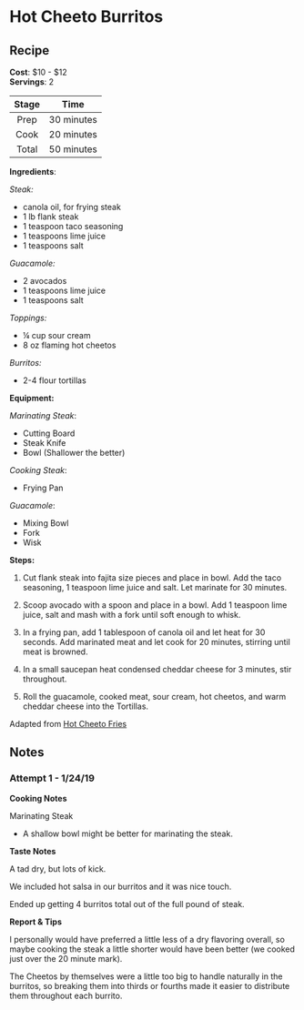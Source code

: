 # Hot Cheeto Burritos

## Recipe

**Cost**: $10 - $12    
**Servings**: 2    

|Stage|Time|
|:---:|:---:|
|Prep|30 minutes|
|Cook|20 minutes|
|Total|50 minutes|

**Ingredients**:

*Steak:*
- canola oil, for frying steak
- 1 lb flank steak
- 1 teaspoon taco seasoning
- 1 teaspoons lime juice
- 1 teaspoons salt

*Guacamole:*
- 2 avocados
- 1 teaspoons lime juice
- 1 teaspoons salt

*Toppings:*
- ¼ cup sour cream
- 8 oz  flaming hot cheetos

*Burritos:*
- 2-4 flour tortillas

**Equipment:**

*Marinating Steak*:
- Cutting Board
- Steak Knife
- Bowl (Shallower the better)

*Cooking Steak*:
- Frying Pan

*Guacamole*:
- Mixing Bowl
- Fork
- Wisk

**Steps:**

1. Cut flank steak into fajita size pieces and place in bowl. Add the taco seasoning, 1 teaspoon lime juice and salt. Let marinate for 30 minutes.

2. Scoop avocado with a spoon and place in a bowl. Add 1 teaspoon lime juice, salt and mash with a fork until soft enough to whisk.

3. In a frying pan, add 1 tablespoon of canola oil and let heat for 30 seconds. Add marinated meat and let cook for 20 minutes, stirring until meat is browned.

4. In a small saucepan heat condensed cheddar cheese for 3 minutes, stir throughout.

5. Roll the guacamole, cooked meat, sour cream, hot cheetos, and warm cheddar cheese into the Tortillas.

Adapted from [Hot Cheeto Fries](https://tasty.co/recipe/hot-cheeto-fries)

## Notes

### Attempt 1 - 1/24/19

**Cooking Notes**

Marinating Steak
  - A shallow bowl might be better for marinating the steak.

**Taste Notes**

A tad dry, but lots of kick.

We included hot salsa in our burritos and it was nice touch.

Ended up getting 4 burritos total out of the full pound of steak.

**Report & Tips**

I personally would have preferred a little less of a dry flavoring overall, so maybe cooking the steak a little shorter would have been better (we cooked just over the 20 minute mark).

The Cheetos by themselves were a little too big to handle naturally in the burritos, so breaking them into thirds or fourths made it easier to distribute them throughout each burrito.
